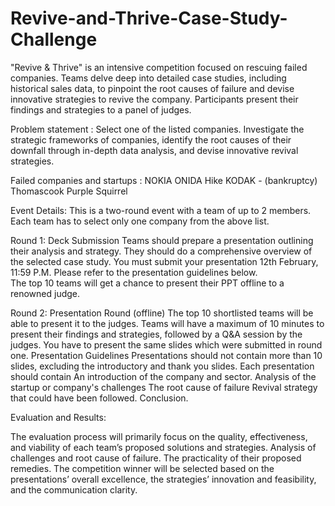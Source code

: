 # Revive-and-Thrive-Case-Study-Challenge

"Revive & Thrive" is an intensive competition focused on rescuing failed companies. Teams delve deep into detailed case studies, including historical sales data, to pinpoint the root causes of failure and devise innovative strategies to revive the company. Participants present their findings and strategies to a panel of judges.

Problem statement :
Select one of the listed companies. Investigate the strategic frameworks of companies, identify the root causes of their downfall through in-depth data analysis, and devise innovative revival strategies. 

Failed companies and startups : 
NOKIA
ONIDA
Hike 
KODAK - (bankruptcy)
Thomascook
Purple Squirrel

Event Details: 
This is a two-round event with a team of up to 2 members. 
Each team has to select only one company from the above list.


Round 1: Deck Submission
Teams should prepare a presentation outlining their analysis and strategy.
They should do a comprehensive overview of the selected case study.
You must submit your presentation 12th February, 11:59 P.M.
Please refer to the presentation guidelines below.  
The top 10 teams will get a chance to present their PPT offline to a renowned judge.


Round 2: Presentation Round (offline)
The top 10 shortlisted teams will be able to present it to the judges.
Teams will have a maximum of 10 minutes to present their findings and strategies, followed by a Q&A session by the judges.
You have to present the same slides which were submitted in round one.
Presentation Guidelines
Presentations should not contain more than 10 slides, excluding the introductory and thank you slides.
Each presentation should contain
An introduction of the company and sector.
Analysis of the startup or company's challenges
The root cause of failure
Revival strategy that could have been followed. 
Conclusion.




Evaluation and Results:


The evaluation process will primarily focus on the quality, effectiveness, and viability of each team’s proposed solutions and strategies.
Analysis of challenges and root cause of failure. 
The practicality of their proposed remedies.
The competition winner will be selected based on the presentations’ overall excellence, the strategies’ innovation and feasibility, and the communication clarity.
